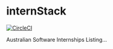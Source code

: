 # internStack

[![CircleCI](https://circleci.com/gh/cbeardsmore/internStack/tree/master.svg?style=shield&circle-token=9fd87180d52997ded1c13fc84bbe736744778d98)](https://circleci.com/gh/cbeardsmore/internStack/tree/master)

Australian Software Internships Listing...